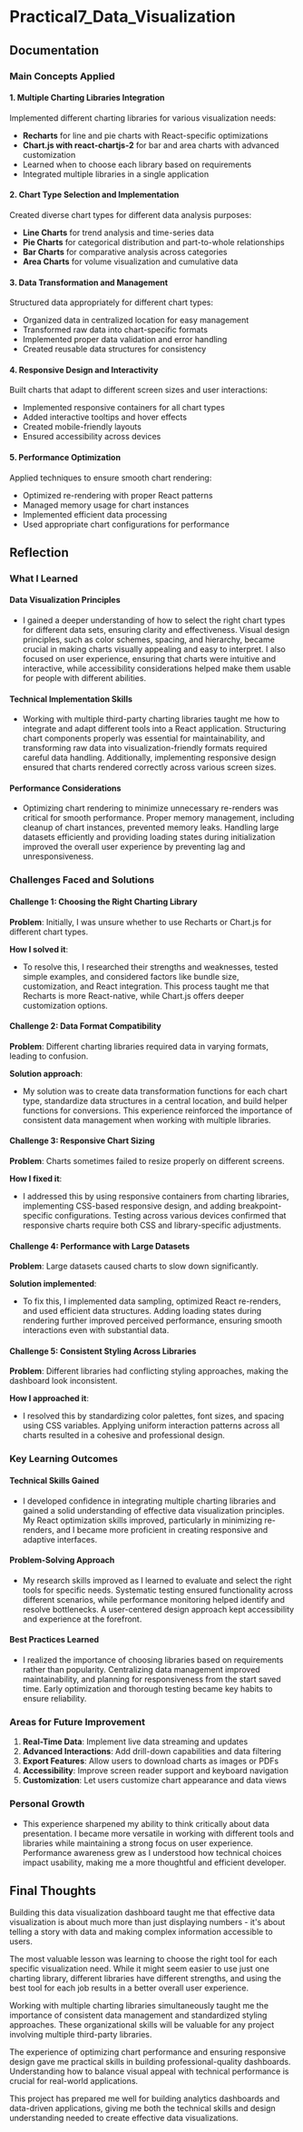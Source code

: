 # Practical7_Data_Visualization 

## Documentation

### Main Concepts Applied

#### 1. Multiple Charting Libraries Integration
Implemented different charting libraries for various visualization needs:
- **Recharts** for line and pie charts with React-specific optimizations
- **Chart.js with react-chartjs-2** for bar and area charts with advanced customization
- Learned when to choose each library based on requirements
- Integrated multiple libraries in a single application

#### 2. Chart Type Selection and Implementation
Created diverse chart types for different data analysis purposes:
- **Line Charts** for trend analysis and time-series data
- **Pie Charts** for categorical distribution and part-to-whole relationships
- **Bar Charts** for comparative analysis across categories
- **Area Charts** for volume visualization and cumulative data

#### 3. Data Transformation and Management
Structured data appropriately for different chart types:
- Organized data in centralized location for easy management
- Transformed raw data into chart-specific formats
- Implemented proper data validation and error handling
- Created reusable data structures for consistency

#### 4. Responsive Design and Interactivity
Built charts that adapt to different screen sizes and user interactions:
- Implemented responsive containers for all chart types
- Added interactive tooltips and hover effects
- Created mobile-friendly layouts
- Ensured accessibility across devices

#### 5. Performance Optimization
Applied techniques to ensure smooth chart rendering:
- Optimized re-rendering with proper React patterns
- Managed memory usage for chart instances
- Implemented efficient data processing
- Used appropriate chart configurations for performance

## Reflection

### What I Learned

#### Data Visualization Principles
- I gained a deeper understanding of how to select the right chart types for different data sets, ensuring clarity and effectiveness. Visual design principles, such as color schemes, spacing, and hierarchy, became crucial in making charts visually appealing and easy to interpret. I also focused on user experience, ensuring that charts were intuitive and interactive, while accessibility considerations helped make them usable for people with different abilities.

#### Technical Implementation Skills
- Working with multiple third-party charting libraries taught me how to integrate and adapt different tools into a React application. Structuring chart components properly was essential for maintainability, and transforming raw data into visualization-friendly formats required careful data handling. Additionally, implementing responsive design ensured that charts rendered correctly across various screen sizes.

#### Performance Considerations
- Optimizing chart rendering to minimize unnecessary re-renders was critical for smooth performance. Proper memory management, including cleanup of chart instances, prevented memory leaks. Handling large datasets efficiently and providing loading states during initialization improved the overall user experience by preventing lag and unresponsiveness.

### Challenges Faced and Solutions

#### Challenge 1: Choosing the Right Charting Library
**Problem**: Initially, I was unsure whether to use Recharts or Chart.js for different chart types. 

**How I solved it**:
- To resolve this, I researched their strengths and weaknesses, tested simple examples, and considered factors like bundle size, customization, and React integration. This process taught me that Recharts is more React-native, while Chart.js offers deeper customization options.

#### Challenge 2: Data Format Compatibility
**Problem**: Different charting libraries required data in varying formats, leading to confusion. 

**Solution approach**:
- My solution was to create data transformation functions for each chart type, standardize data structures in a central location, and build helper functions for conversions. This experience reinforced the importance of consistent data management when working with multiple libraries.

#### Challenge 3: Responsive Chart Sizing
**Problem**: Charts sometimes failed to resize properly on different screens. 

**How I fixed it**:
- I addressed this by using responsive containers from charting libraries, implementing CSS-based responsive design, and adding breakpoint-specific configurations. Testing across various devices confirmed that responsive charts require both CSS and library-specific adjustments.

#### Challenge 4: Performance with Large Datasets
**Problem**: Large datasets caused charts to slow down significantly. 

**Solution implemented**:
- To fix this, I implemented data sampling, optimized React re-renders, and used efficient data structures. Adding loading states during rendering further improved perceived performance, ensuring smooth interactions even with substantial data.

#### Challenge 5: Consistent Styling Across Libraries
**Problem**: Different libraries had conflicting styling approaches, making the dashboard look inconsistent. 

**How I approached it**:
- I resolved this by standardizing color palettes, font sizes, and spacing using CSS variables. Applying uniform interaction patterns across all charts resulted in a cohesive and professional design.

### Key Learning Outcomes

#### Technical Skills Gained
- I developed confidence in integrating multiple charting libraries and gained a solid understanding of effective data visualization principles. My React optimization skills improved, particularly in minimizing re-renders, and I became more proficient in creating responsive and adaptive interfaces.

#### Problem-Solving Approach
- My research skills improved as I learned to evaluate and select the right tools for specific needs. Systematic testing ensured functionality across different scenarios, while performance monitoring helped identify and resolve bottlenecks. A user-centered design approach kept accessibility and experience at the forefront.

#### Best Practices Learned
- I realized the importance of choosing libraries based on requirements rather than popularity. Centralizing data management improved maintainability, and planning for responsiveness from the start saved time. Early optimization and thorough testing became key habits to ensure reliability.

### Areas for Future Improvement
1. **Real-Time Data**: Implement live data streaming and updates
2. **Advanced Interactions**: Add drill-down capabilities and data filtering
3. **Export Features**: Allow users to download charts as images or PDFs
4. **Accessibility**: Improve screen reader support and keyboard navigation
5. **Customization**: Let users customize chart appearance and data views

### Personal Growth
- This experience sharpened my ability to think critically about data presentation. I became more versatile in working with different tools and libraries while maintaining a strong focus on user experience. Performance awareness grew as I understood how technical choices impact usability, making me a more thoughtful and efficient developer.

## Final Thoughts

Building this data visualization dashboard taught me that effective data visualization is about much more than just displaying numbers - it's about telling a story with data and making complex information accessible to users.

The most valuable lesson was learning to choose the right tool for each specific visualization need. While it might seem easier to use just one charting library, different libraries have different strengths, and using the best tool for each job results in a better overall user experience.

Working with multiple charting libraries simultaneously taught me the importance of consistent data management and standardized styling approaches. These organizational skills will be valuable for any project involving multiple third-party libraries.

The experience of optimizing chart performance and ensuring responsive design gave me practical skills in building professional-quality dashboards. Understanding how to balance visual appeal with technical performance is crucial for real-world applications.

This project has prepared me well for building analytics dashboards and data-driven applications, giving me both the technical skills and design understanding needed to create effective data visualizations.